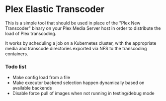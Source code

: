 # Plex Elastic Transcoder

This is a simple tool that should be used in place of the "Plex New Transcoder" binary on your Plex Media Server host in order to distribute the load of Plex transcoding.

It works by scheduling a job on a Kubernetes cluster, with the appropriate media and transcode directories exported via NFS to the transcoding containers.

### Todo list

- Make config load from a file
- Make executor backend selection happen dynamically based on available backends
- Disable force pull of images when not running in testing/debug mode